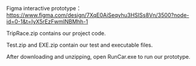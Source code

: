 Figma interactive prototype：https://www.figma.com/design/7XqE0AiSeqyhu3HSISs8Vn/3500?node-id=0-1&t=IyX5rEzFwmINBMhh-1

TripRace.zip contains our project code. 

Test.zip and EXE.zip contain our test and executable files. 

After downloading and unzipping, open RunCar.exe to run our prototype.
